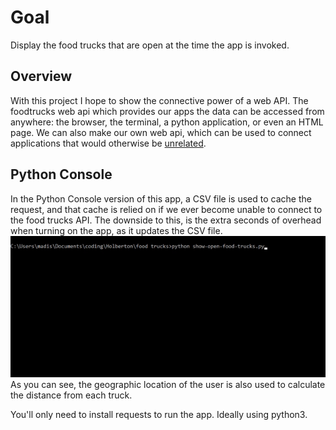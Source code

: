 # Goal
Display the food trucks that are open at the time the app is invoked.

## Overview
With this project I hope to show the connective power of a web API. The foodtrucks web api which provides our apps the data can be accessed from anywhere: the browser, the terminal, a python application, or even an HTML page. We can also make our own web api, which can be used to connect applications that would otherwise be [unrelated](https://github.com/jamangi/redtrucks/tree/master/visitors_service). 

## Python Console
In the Python Console version of this app, a CSV file is used to cache the request, and that cache is relied on if we ever become unable to connect to the food trucks API. The downside to this, is the extra seconds of overhead when turning on the app, as it updates the CSV file. 
![console](https://github.com/jamangi/redtrucks/blob/master/writeup/images/console.gif)
As you can see, the geographic location of the user is also used to calculate the distance from each truck. 

You'll only need to install requests to run the app. Ideally using python3. 

